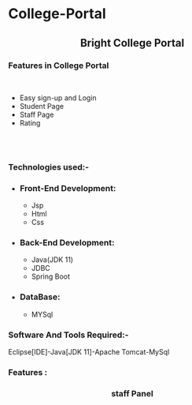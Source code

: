 # College-Portal
<div align="center"> <h2>Bright College Portal</h2></div>
<h3>Features in  College Portal</h3>
<br>
<ul>
<li> Easy sign-up and Login</li>
<li>Student Page</li>
<li>Staff Page</li>
<li>Rating</li></ul>
<br>
<br>
<h3>Technologies used:-</h3>
<ul>
<li><h3>Front-End Development:</h3>
<ul>
<li>Jsp</li>
<li>Html</li>
<li>Css</li></ul>
<li><h3>Back-End Development:</h3>
<ul>
<li>Java(JDK 11)</li>
<li>JDBC</li>
<li>Spring Boot</li></ul>
<li><h3>DataBase:</h3>
<ul>
<li>MYSql</li></ul>
</ul>
<h3>Software And Tools Required:- </h3> <p>Eclipse[IDE]-Java[JDK 11]-Apache Tomcat-MySql</p>
<h3>Features :</h3>
<h3 align="center">staff Panel</h3>
